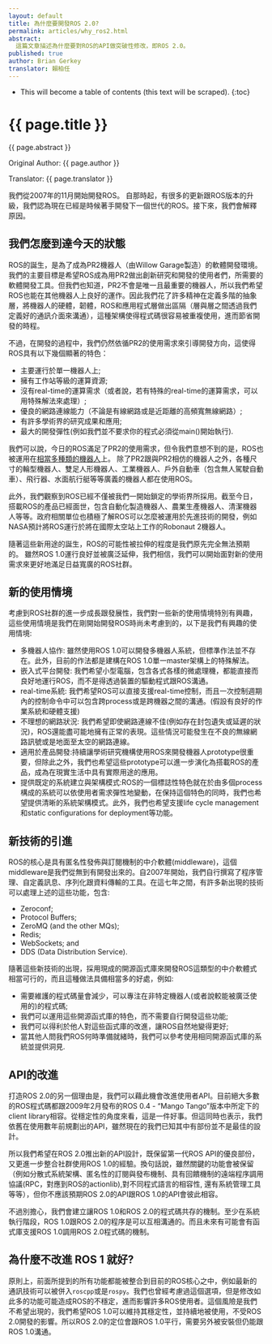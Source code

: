 ```yaml
---
layout: default
title: 為什麼要開發ROS 2.0?
permalink: articles/why_ros2.html
abstract:
  這篇文章描述為什麼要對ROS的API做突破性修改，即ROS 2.0。
published: true
author: Brian Gerkey
translator: 賴柏任
---
```


* This will become a table of contents (this text will be scraped).
{:toc}

# {{ page.title }}

<div class="abstract" markdown="1">
{{ page.abstract }}
</div>

Original Author: {{ page.author }}

Translator: {{ page.translator }}


我們從2007年的11月開始開發ROS。
自那時起，有很多的更新跟ROS版本的升級，我們認為現在已經是時候著手開發下一個世代的ROS。接下來，我們會解釋原因。

## 我們怎麼到達今天的狀態

ROS的誕生，是為了成為PR2機器人（由Willow Garage製造）的軟體開發環境。
我們的主要目標是希望ROS成為用PR2做出創新研究和開發的使用者們，所需要的軟體開發工具。但我們也知道，PR2不會是唯一且最重要的機器人，所以我們希望ROS也能在其他機器人上良好的運作。因此我們花了許多精神在定義多階的抽象層，將機器人的硬體，韌體，ROS和應用程式層做出區隔（層與層之間透過我們定義好的通訊介面來溝通），這種架構使得程式碼很容易被重複使用，進而節省開發的時程。

不過，在開發的過程中，我們仍然依循PR2的使用需求來引導開發方向，這使得ROS具有以下幾個顯著的特色：

- 主要運行於單一機器人上;
- 擁有工作站等級的運算資源;
- 沒有real-time的運算需求（或者說，若有特殊的real-time的運算需求，可以用特殊解法來處理）;
- 優良的網路連線能力（不論是有線網路或是近距離的高頻寬無線網路）;
- 有許多學術界的研究成果和應用;
- 最大的開發彈性(例如我們並不要求你的程式必須從main()開始執行).

我們可以說，今日的ROS滿足了PR2的使用需求，但令我們意想不到的是，ROS也被運用在[相當多種類的機器人](http://wiki.ros.org/Robots)上。
除了PR2跟與PR2相仿的機器人之外，各種尺寸的輪型機器人、雙足人形機器人、工業機器人、戶外自動車（包含無人駕駛自動車）、飛行器、水面航行艇等等廣義的機器人都在使用ROS。

此外，我們觀察到ROS已經不僅被我們一開始鎖定的學術界所採用。截至今日，搭載ROS的產品已經面世，包含自動化製造機器人、農業生產機器人、清潔機器人等等。政府相關單位也積極了解ROS可以怎麼被運用於先進技術的開發，例如NASA預計將ROS運行於將在國際太空站上工作的Robonaut 2機器人。

隨著這些新用途的誕生，ROS的可能性被拉伸的程度是我們原先完全無法預期的。
雖然ROS 1.0運行良好並被廣泛延伸，我們相信，我們可以開始面對新的使用需求來更好地滿足日益寬廣的ROS社群。

## 新的使用情境

考慮到ROS社群的進一步成長跟發展性，我們對一些新的使用情境特別有興趣，這些使用情境是我們在剛開始開發ROS時尚未考慮到的，以下是我們有興趣的使用情境:

- 多機器人協作: 雖然使用ROS 1.0可以開發多機器人系統，但標準作法並不存在。此外，目前的作法都是建構在ROS 1.0單一master架構上的特殊解法。
- 嵌入式平台開發: 我們希望小型電腦，包含各式各樣的微處理機，都能直接而良好地運行ROS，而不是得透過裝置的驅動程式跟ROS溝通。
- real-time系統: 我們希望ROS可以直接支援real-time控制，而且一次控制週期內的控制命令中可以包含跨process或是跨機器之間的溝通。(假設有良好的作業系統和硬體支援)
- 不理想的網路狀況: 我們希望即使網路連線不佳(例如存在封包遺失或延遲的狀況)，ROS還能盡可能地擁有正常的表現。這些情況可能發生在不良的無線網路訊號或是地面至太空的網路連線。
- 適用於產品開發:持續讓學術研究機構使用ROS來開發機器人prototype很重要，但除此之外，我們也希望這些prototype可以進一步演化為搭載ROS的產品，成為在現實生活中具有實際用途的應用。
- 提供既定的系統建立與架構模式:ROS的一個標誌性特色就在於由多個process構成的系統可以依使用者需求彈性地變動，在保持這個特色的同時，我們也希望提供清晰的系統架構模式。此外，我們也希望支援life cycle management和static configurations for deployment等功能。


## 新技術的引進

ROS的核心是具有匿名性發佈與訂閱機制的中介軟體(middleware)，這個middleware是我們從無到有開發出來的。自2007年開始，我們自行撰寫了程序管理、自定義訊息、序列化跟資料傳輸的工具。在這七年之間，有許多新出現的技術可以處理上述的這些功能，包含:

- Zeroconf;
- Protocol Buffers;
- ZeroMQ (and the other MQs);
- Redis;
- WebSockets; and
- DDS (Data Distribution Service).

隨著這些新技術的出現，採用現成的開源函式庫來開發ROS這類型的中介軟體式相當可行的，而且這種做法具備相當多的好處，例如:

- 需要維護的程式碼量會減少，可以專注在非特定機器人(或者說較能被廣泛使用的)的程式碼;
- 我們可以運用這些開源函式庫的特色，而不需要自行開發這些功能;
- 我們可以得利於他人對這些函式庫的改進，讓ROS自然地變得更好;
- 當其他人問我們ROS何時準備就緒時，我們可以參考使用相同開源函式庫的系統並提供洞見.


## API的改進

打造ROS 2.0的另一個理由是，我們可以藉此機會改進使用者API。目前絕大多數的ROS程式碼都跟2009年2月發布的ROS 0.4 - “Mango Tango”版本中所定下的client library相容。從穩定性的角度來看，這是一件好事。但這同時也表示，我們依舊在使用數年前規劃出的API，雖然現在的我們已知其中有部份並不是最佳的設計。

所以我們希望在ROS 2.0推出新的API設計，既保留第一代ROS API的優良部份，又更進一步整合社群使用ROS 1.0的經驗。換句話說，雖然關鍵的功能會被保留（例如分散式系統架構、匿名性的訂閱與發布機制、具有回饋機制的遠端程序調用協議(RPC，對應到ROS的actionlib),對不同程式語言的相容性, 還有系統管理工具等等），但你不應該預期ROS 2.0的API跟ROS 1.0的API會彼此相容。

不過別擔心，我們會建立讓ROS 1.0和ROS 2.0的程式碼共存的機制。至少在系統執行階段，ROS 1.0跟ROS 2.0的程序是可以互相溝通的。而且未來有可能會有函式庫支援ROS 1.0調用ROS 2.0程式碼的機制。

## 為什麼不改進 ROS 1 就好?

原則上，前面所提到的所有功能都能被整合到目前的ROS核心之中，例如最新的通訊技術可以被併入`roscpp`或是`rospy`。我們也曾經考慮過這個選項，但是修改如此多的功能可能造成ROS的不穩定，進而影響許多ROS使用者。這個風險是我們不希望出現的，我們希望ROS 1.0可以維持其穩定性，並持續地被使用，不受ROS 2.0開發的影響。所以ROS 2.0的定位會跟ROS 1.0平行，需要另外被安裝但仍能跟ROS 1.0溝通。
